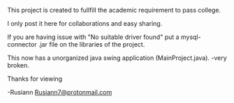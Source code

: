 This project is created to fullfill the academic requirement to pass college.

I only post it here for collaborations and easy sharing.

If you are having issue with "No suitable driver found" put a mysql-connector .jar file on the libraries of the project.

This now has a unorganized java swing application (MainProject.java).
-very broken.

Thanks for viewing

-Rusiann
Rusiann7@protonmail.com
